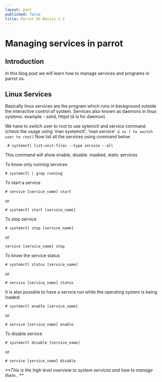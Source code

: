 ```yaml
---
layout: post
published: false
title: Parrot OS Basics 1.2
---
```

# Managing services in parrot

## Introduction

In this blog post we will learn how to manage services and programs in parrot os.

## Linux Services

Basically linux services are the program which runs in background outside the interactive control of system.
Services also known as daemons in linux systems. example - sshd, httpd (d is for daemon).

We have to switch user to root to use sytemctl and service command (check the usage using 'man systemctl', 'man service'.
``
$ su ( to switch user to root)
``
Now list all the services using command below
~~~
 # systemctl list-unit-files --type service --all

~~~
This command will show enable, disable. masked, static services

To know only running services
~~~
# systemctl | grep running
~~~

To start a service 
~~~
# service [service_name] start
~~~
or
~~~
# systemctl start [service_name]
~~~
To stop service
~~~
# systemctl stop [service_name]
~~~
or
~~~
service [service_name] stop
~~~
To know the service status
~~~
# systemctl status [service_name]
~~~
or
~~~
# service [service_name] status
~~~

It is also possible to have a service run while the operating system is being loaded:

~~~
# systemctl enable [service_name]
~~~
or
~~~
# service [service_name] enable
~~~

To disable service
~~~
# systemctl disable [service_name]
~~~
or
~~~
# service [service_name] disable
~~~
_**This is the high level overview to system services and how to manage them..
**_